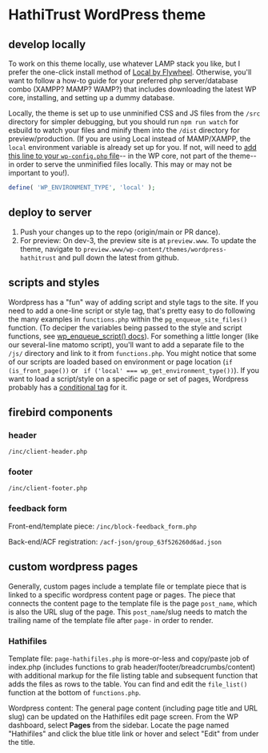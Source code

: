 # HathiTrust WordPress theme

## develop locally

To work on this theme locally, use whatever LAMP stack you like, but I prefer the one-click install method of [Local by Flywheel](https://localwp.com/). Otherwise, you'll want to follow a how-to guide for your preferred php server/database combo (XAMPP? MAMP? WAMP?) that includes downloading the latest WP core, installing, and setting up a dummy database.

Locally, the theme is set up to use unminified CSS and JS files from the `/src` directory for simpler debugging, but you should run `npm run watch` for esbuild to watch your files and minify them into the `/dist` directory for preview/production. (If you are using Local instead of MAMP/XAMPP, the `local` environment variable is already set up for you. If not, will need to [add this line to your `wp-config.php` file](https://developer.wordpress.org/apis/wp-config-php/#wp-environment-type)-- in the WP core, not part of the theme-- in order to serve the unminified files locally. This may or may not be important to you!).

```php
define( 'WP_ENVIRONMENT_TYPE', 'local' );
```

## deploy to server
1. Push your changes up to the repo (origin/main or PR dance).
1. For preview: On dev-3, the preview site is at `preview.www`. To update the theme, navigate to `preview.www/wp-content/themes/wordpress-hathitrust` and pull down the latest from github. 

## scripts and styles

Wordpress has a "fun" way of adding script and style tags to the site. If you need to add a one-line script or style tag, that's pretty easy to do following the many examples in `functions.php` within the `pg_enqueue_site_files()` function. (To deciper the variables being passed to the style and script functions, see [wp_enqueue_script() docs](https://developer.wordpress.org/reference/functions/wp_enqueue_script/)). For something a little longer (like our several-line matomo script), you'll want to add a separate file to the `/js/` directory and link to it from `functions.php`. You might notice that some of our scripts are loaded based on environment or page location (`if (is_front_page())` or ` if ('local' === wp_get_environment_type())`). If you want to load a script/style on a specific page or set of pages, Wordpress probably has a [conditional tag](https://codex.wordpress.org/Conditional_Tags) for it.

## firebird components

### header

`/inc/client-header.php`

### footer

`/inc/client-footer.php`

### feedback form

Front-end/template piece: `/inc/block-feedback_form.php`

Back-end/ACF registration: `/acf-json/group_63f526260d6ad.json`

## custom wordpress pages

Generally, custom pages include a template file or template piece that is linked to a specific wordpress content page or pages. The piece that connects the content page to the template file is the page `post_name`, which is also the URL slug of the page. This `post_name`/slug needs to match the trailing name of the template file after `page-` in order to render.

### Hathifiles

Template file: `page-hathifiles.php` is more-or-less and copy/paste job of index.php (includes functions to grab header/footer/breadcrumbs/content) with additional markup for the file listing table and subsequent function that adds the files as rows to the table. You can find and edit the `file_list()` function at the bottom of `functions.php`.

Wordpress content: The general page content (including page title and URL slug) can be updated on the Hathifiles edit page screen. From the WP dashboard, select **Pages** from the sidebar. Locate the page named "Hathifiles" and click the blue title link or hover and select "Edit" from under the title.



